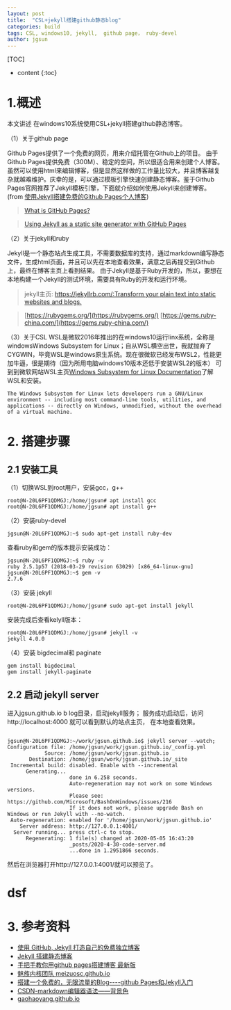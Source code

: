 ```yaml
---
layout: post
title:  "CSL+jekyll搭建github静态blog"
categories: build
tags: CSL, windows10, jekyll,  github page， ruby-devel
author: jgsun
---
```

[TOC]

* content
  {:toc}

# 1.概述

本文讲述 在windows10系统使用CSL+jekyll搭建github静态博客。

（1）关于github page

Github Pages提供了一个免费的网页，用来介绍托管在Github上的项目。
由于Github Pages提供免费（300M）、稳定的空间，所以很适合用来创建个人博客。虽然可以使用html来编辑博客，但是显然这样做的工作量比较大，并且博客越复杂就越难维护。庆幸的是，可以通过模板引擎快速创建静态博客。鉴于Github Pages官网推荐了Jekyll模板引擎，下面就介绍如何使用Jekyll来创建博客。(from [使用Jekyll搭建免费的Github Pages个人博客](https://www.jianshu.com/p/abf485c20e3e))

> [What is GitHub Pages?](https://pages.github.com/)

> [Using Jekyll as a static site generator with GitHub Pages](https://help.github.com/en/articles/using-jekyll-as-a-static-site-generator-with-github-pages)

（2）关于jekyll和ruby

Jekyll是一个静态站点生成工具，不需要数据库的支持，通过markdown编写静态文件，生成html页面，并且可以先在本地查看效果，满意之后再提交到Github上，最终在博客主页上看到结果。
由于Jekyll是基于Ruby开发的，所以，要想在本地构建一个Jekyll的测试环境，需要具有Ruby的开发和运行环境。

> jekyll主页: [https://jekyllrb.com/:Transform your plain text into static websites and blogs.](https://jekyllrb.com/)

> [https://rubygems.org/](https://rubygems.org/)
> [https://gems.ruby-china.com/](https://gems.ruby-china.com/)

（3）关于CSL
WSL是微软2016年推出的在windows10运行linx系统，全称是windowsWindows Subsystem for Linux；自从WSL横空出世，我就抛弃了CYGWIN，毕竟WSL是windows原生系统。现在很微软已经发布WSL2，性能更加牛逼，很是期待（因为所用电脑windows10版本还低于安装WSL2的版本）
可到到微软网站WSL主页[Windows Subsystem for Linux Documentation](https://docs.microsoft.com/en-us/windows/wsl/about)了解WSL和安装。


    The Windows Subsystem for Linux lets developers run a GNU/Linux environment -- including most command-line tools, utilities, and applications -- directly on Windows, unmodified, without the overhead of a virtual machine.

# 2. 搭建步骤

## 2.1 安装工具

（1）切换WSL到root用户，安装gcc，g++


    root@N-20L6PF1QDMGJ:/home/jgsun# apt install gcc 
    root@N-20L6PF1QDMGJ:/home/jgsun# apt install g++


（2）安装ruby-devel

    jgsun@N-20L6PF1QDMGJ:~$ sudo apt-get install ruby-dev

查看ruby和gem的版本提示安装成功：

    jgsun@N-20L6PF1QDMGJ:~$ ruby -v
    ruby 2.5.1p57 (2018-03-29 revision 63029) [x86_64-linux-gnu]
    jgsun@N-20L6PF1QDMGJ:~$ gem -v
    2.7.6

（3）安装 jekyll

    root@N-20L6PF1QDMGJ:/home/jgsun# sudo apt-get install jekyll

安装完成后查看kelyll版本：


    root@N-20L6PF1QDMGJ:/home/jgsun# jekyll -v
    jekyll 4.0.0


（4）安装 bigdecimal和 paginate


    gem install bigdecimal
    gem install jekyll-paginate


## 2.2 启动 jekyll server

进入jgsun.github.io b log目录，启动jekyll服务； 服务成功启动后，访问http://localhost:4000 就可以看到默认的站点主页， 在本地查看效果。

```

jgsun@N-20L6PF1QDMGJ:~/work/jgsun.github.io$ jekyll server --watch;
Configuration file: /home/jgsun/work/jgsun.github.io/_config.yml
            Source: /home/jgsun/work/jgsun.github.io
       Destination: /home/jgsun/work/jgsun.github.io/_site
 Incremental build: disabled. Enable with --incremental
      Generating... 
                    done in 6.258 seconds.
                    Auto-regeneration may not work on some Windows versions.
                    Please see: https://github.com/Microsoft/BashOnWindows/issues/216
                    If it does not work, please upgrade Bash on Windows or run Jekyll with --no-watch.
 Auto-regeneration: enabled for '/home/jgsun/work/jgsun.github.io'
    Server address: http://127.0.0.1:4001/
  Server running... press ctrl-c to stop.
      Regenerating: 1 file(s) changed at 2020-05-05 16:43:20
                    _posts/2020-4-30-code-server.md
                    ...done in 1.2951866 seconds.
```

然后在浏览器打开http://127.0.0.1:4001/就可以预览了。

# dsf

# 3. 参考资料

* [使用 GitHub, Jekyll 打造自己的免费独立博客](https://blog.csdn.net/on_1y/article/details/19259435)
* [Jekyll 搭建静态博客](https://643435675.github.io/2015/02/15/create-my-blog-with-jekyll/)
* [手把手教你用github pages搭建博客 最新版](http://www.jianshu.com/p/6fdb19aa4558)
* [魅族内核团队 meizuosc.github.io ](https://github.com/meizuosc/meizuosc.github.io)
* [搭建一个免费的，无限流量的Blog----github Pages和Jekyll入门](http://www.ruanyifeng.com/blog/2012/08/blogging_with_jekyll.html)
* [CSDN-markdown编辑器语法——背景色](https://blog.csdn.net/testcs_dn/article/details/45766819)
* [gaohaoyang.github.io](https://github.com/Gaohaoyang/gaohaoyang.github.io)
